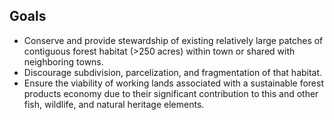 ## Goals

* Conserve and provide stewardship of existing relatively large patches of contiguous forest habitat (>250 acres) within town or shared with neighboring towns.     
* Discourage subdivision, parcelization, and fragmentation of that habitat.  
* Ensure the viability of working lands associated with a sustainable forest products economy due to their significant contribution to this and other fish, wildlife, and natural heritage elements.  
